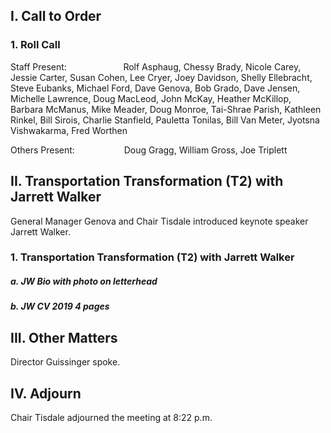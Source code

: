 ## I. Call to Order

### 1. Roll Call

Staff Present:                       Rolf Asphaug, Chessy Brady, Nicole Carey, Jessie Carter, Susan Cohen, Lee Cryer, Joey Davidson, Shelly Ellebracht, Steve Eubanks, Michael Ford, Dave Genova, Bob Grado, Dave Jensen, Michelle Lawrence, Doug MacLeod, John McKay, Heather McKillop, Barbara McManus, Mike Meader, Doug Monroe, Tai-Shrae Parish, Kathleen Rinkel, Bill Sirois, Charlie Stanfield, Pauletta Tonilas, Bill Van Meter, Jyotsna Vishwakarma, Fred Worthen

Others Present:                    Doug Gragg, William Gross, Joe Triplett

## II. Transportation Transformation (T2) with Jarrett Walker

General Manager Genova and Chair Tisdale introduced keynote speaker Jarrett Walker.

### 1. Transportation Transformation (T2) with Jarrett Walker

##### a. JW Bio with photo on letterhead

##### b. JW CV 2019 4 pages

## III. Other Matters

Director Guissinger spoke.

## IV. Adjourn

Chair Tisdale adjourned the meeting at 8:22 p.m.